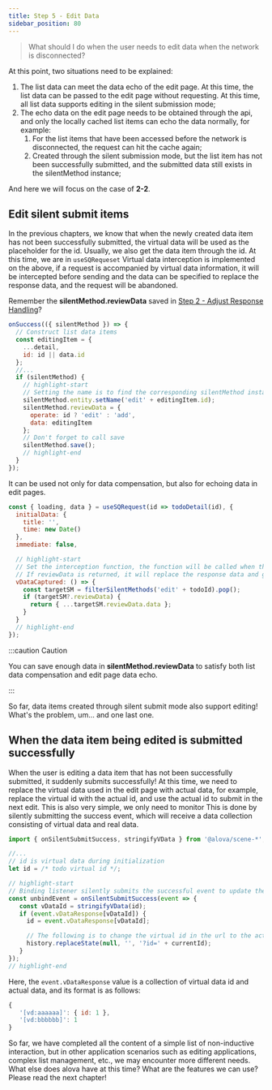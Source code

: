 ```yaml
---
title: Step 5 - Edit Data
sidebar_position: 80
---
```


> What should I do when the user needs to edit data when the network is disconnected?

At this point, two situations need to be explained:

1. The list data can meet the data echo of the edit page. At this time, the list data can be passed to the edit page without requesting. At this time, all list data supports editing in the silent submission mode;
2. The echo data on the edit page needs to be obtained through the api, and only the locally cached list items can echo the data normally, for example:
   1. For the list items that have been accessed before the network is disconnected, the request can hit the cache again;
   2. Created through the silent submission mode, but the list item has not been successfully submitted, and the submitted data still exists in the silentMethod instance;

And here we will focus on the case of **2-2**.

## Edit silent submit items

In the previous chapters, we know that when the newly created data item has not been successfully submitted, the virtual data will be used as the placeholder for the id. Usually, we also get the data item through the id. At this time, we are in `useSQRequeset` Virtual data interception is implemented on the above, if a request is accompanied by virtual data information, it will be intercepted before sending and the data can be specified to replace the response data, and the request will be abandoned.

Remember the **silentMethod.reviewData** saved in [Step 2 - Adjust Response Handling](../../strategy/sensorless-data-interaction/modify-response)?

```javascript
onSuccess(({ silentMethod }) => {
  // Construct list data items
  const editingItem = {
    ...detail,
    id: id || data.id
  };
  //...
  if (silentMethod) {
    // highlight-start
    // Setting the name is to find the corresponding silentMethod instance when intercepting
    silentMethod.entity.setName('edit' + editingItem.id);
    silentMethod.reviewData = {
      operate: id ? 'edit' : 'add',
      data: editingItem
    };
    // Don't forget to call save
    silentMethod.save();
    // highlight-end
  }
});
```

It can be used not only for data compensation, but also for echoing data in edit pages.

```javascript
const { loading, data } = useSQRequest(id => todoDetail(id), {
  initialData: {
    title: '',
    time: new Date()
  },
  immediate: false,

  // highlight-start
  // Set the interception function, the function will be called when there is virtual data in this request
  // If reviewData is returned, it will replace the response data and give up this request, otherwise the request will still be initiated
  vDataCaptured: () => {
    const targetSM = filterSilentMethods('edit' + todoId).pop();
    if (targetSM?.reviewData) {
      return { ...targetSM.reviewData.data };
    }
  }
  // highlight-end
});
```

:::caution Caution

You can save enough data in **silentMethod.reviewData** to satisfy both list data compensation and edit page data echo.

:::

So far, data items created through silent submit mode also support editing! What's the problem, um... and one last one.

## When the data item being edited is submitted successfully

When the user is editing a data item that has not been successfully submitted, it suddenly submits successfully! At this time, we need to replace the virtual data used in the edit page with actual data, for example, replace the virtual id with the actual id, and use the actual id to submit in the next edit. This is also very simple, we only need to monitor This is done by silently submitting the success event, which will receive a data collection consisting of virtual data and real data.

```javascript
import { onSilentSubmitSuccess, stringifyVData } from '@alova/scene-*';

//...
// id is virtual data during initialization
let id = /* todo virtual id */;

// highlight-start
// Binding listener silently submits the successful event to update the id, and returns the unbind function, don't forget to call the unbind function when the component is destroyed
const unbindEvent = onSilentSubmitSuccess(event => {
   const vDataId = stringifyVData(id);
   if (event.vDataResponse[vDataId]) {
     id = event.vDataResponse[vDataId];

     // The following is to change the virtual id in the url to the actual id
     history.replaceState(null, '', '?id=' + currentId);
   }
});
// highlight-end
```

Here, the `event.vDataResponse` value is a collection of virtual data id and actual data, and its format is as follows:

```javascript
{
   '[vd:aaaaaa]': { id: 1 },
   '[vd:bbbbbb]': 1
}
```

So far, we have completed all the content of a simple list of non-inductive interaction, but in other application scenarios such as editing applications, complex list management, etc., we may encounter more different needs. What else does alova have at this time? What are the features we can use? Please read the next chapter!
